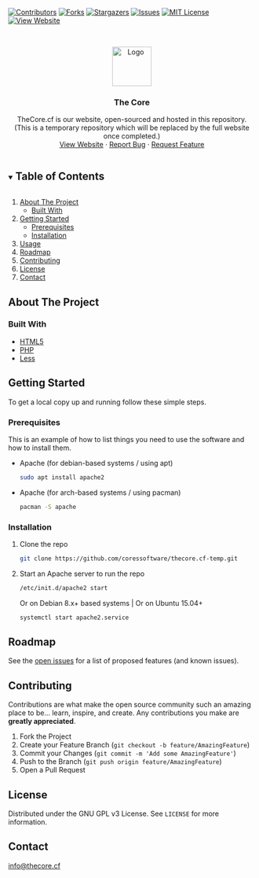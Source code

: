 [![Contributors][contributors-shield]][contributors-url]
[![Forks][forks-shield]][forks-url]
[![Stargazers][stars-shield]][stars-url]
[![Issues][issues-shield]][issues-url]
[![MIT License][license-shield]][license-url]
[![View Website][website-shield]][website-url]



<!-- PROJECT LOGO -->
<br />
<p align="center">
  <a href="https://github.com/coressoftware/">
    <img src="favicon.png" alt="Logo" width="80" height="80">
  </a>

  <h3 align="center">The Core</h3>

  <p align="center">
    TheCore.cf is our website, open-sourced and hosted in this repository. 
  <br/>
  (This is a temporary repository which will be replaced by the full website once completed.)
    <br />
    <a href="https://thecore.cf/">View Website</a>
    ·
    <a href="https://github.com/coressoftware/thecore.cf-temp/issues">Report Bug</a>
    ·
    <a href="https://github.com/coressoftware/thecore.cf-temp/issues">Request Feature</a>
  </p>
</p>



<!-- TABLE OF CONTENTS -->
<details open="open">
  <summary><h2 style="display: inline-block">Table of Contents</h2></summary>
  <ol>
    <li>
      <a href="#about-the-project">About The Project</a>
      <ul>
        <li><a href="#built-with">Built With</a></li>
      </ul>
    </li>
    <li>
      <a href="#getting-started">Getting Started</a>
      <ul>
        <li><a href="#prerequisites">Prerequisites</a></li>
        <li><a href="#installation">Installation</a></li>
      </ul>
    </li>
    <li><a href="#usage">Usage</a></li>
    <li><a href="#roadmap">Roadmap</a></li>
    <li><a href="#contributing">Contributing</a></li>
    <li><a href="#license">License</a></li>
    <li><a href="#contact">Contact</a></li>
  </ol>
</details>



<!-- ABOUT THE PROJECT -->
## About The Project

### Built With

* [HTML5]()
* [PHP](https://www.php.net/)
* [Less](https://lesscss.org/)



<!-- GETTING STARTED -->
## Getting Started

To get a local copy up and running follow these simple steps.

### Prerequisites

This is an example of how to list things you need to use the software and how to install them.
* Apache (for debian-based systems / using apt)
  ```sh
  sudo apt install apache2
  ```
* Apache (for arch-based systems / using pacman)
  ```sh
  pacman -S apache
  ```

### Installation

1. Clone the repo
   ```sh
   git clone https://github.com/coressoftware/thecore.cf-temp.git
   ```
2. Start an Apache server to run the repo
   ```sh
   /etc/init.d/apache2 start
   ```
   Or on Debian 8.x+ based systems | Or on Ubuntu 15.04+
   ```sh
   systemctl start apache2.service
   ```

<!-- ROADMAP -->
## Roadmap

See the [open issues](https://github.com/coressoftware/thecore.cf-temp/issues) for a list of proposed features (and known issues).



<!-- CONTRIBUTING -->
## Contributing

Contributions are what make the open source community such an amazing place to be... learn, inspire, and create. Any contributions you make are **greatly appreciated**.

1. Fork the Project
2. Create your Feature Branch (`git checkout -b feature/AmazingFeature`)
3. Commit your Changes (`git commit -m 'Add some AmazingFeature'`)
4. Push to the Branch (`git push origin feature/AmazingFeature`)
5. Open a Pull Request



<!-- LICENSE -->
## License

Distributed under the GNU GPL v3 License. See `LICENSE` for more information.



<!-- CONTACT -->
## Contact

[info@thecore.cf](mailto:info@thecore.cf)


<!-- MARKDOWN LINKS & IMAGES -->
<!-- https://www.markdownguide.org/basic-syntax/#reference-style-links -->
[contributors-shield]: https://img.shields.io/github/contributors/coressoftware/thecore.cf-temp.svg?colorA=1e1e28&colorB=E38C8F&style=for-the-badge&logo=starship%20style=for-the-badge
[contributors-url]: https://github.com/coressoftware/thecore.cf-temp/graphs/contributors
[forks-shield]: https://img.shields.io/github/forks/coressoftware/thecore.cf-temp.svg?colorA=1e1e28&colorB=A4B9EF&style=for-the-badge&logo=starship%20style=for-the-badge
[forks-url]: https://github.com/coressoftware/thecore.cf-temp/network/members
[stars-shield]: https://img.shields.io/github/stars/coressoftware/thecore.cf-temp.svg?colorA=1e1e28&colorB=EBDDAA&style=for-the-badge&logo=starship%20style=for-the-badge
[stars-url]: https://github.com/coressoftware/thecore.cf-temp/stargazers
[issues-shield]: https://img.shields.io/github/issues/coressoftware/thecore.cf-temp.svg?colorA=1e1e28&colorB=B1E3AD&style=for-the-badge&logo=starship%20style=for-the-badge
[issues-url]: https://github.com/coressoftware/thecore.cf-temp/issues
[license-shield]: https://img.shields.io/github/license/coressoftware/thecore.cf-temp.svg?colorA=1e1e28&colorB=F9C096&style=for-the-badge&logo=starship%20style=for-the-badge
[license-url]: https://github.com/coressoftware/thecore.cf-temp/blob/master/LICENSE.txt
[website-shield]: https://img.shields.io/badge/Website-View%20Deployment-blue?colorA=1e1e28&colorB=A4B9EF&style=for-the-badge&logo=starship%20style=for-the-badge
[website-url]: https://www.thecore.cf/

